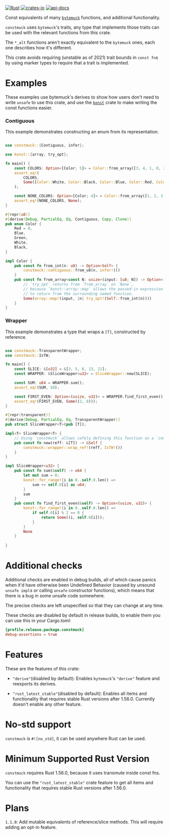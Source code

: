 [![Rust](https://github.com/rodrimati1992/constmuck/workflows/Rust/badge.svg)](https://github.com/rodrimati1992/constmuck/actions)
[![crates-io](https://img.shields.io/crates/v/constmuck.svg)](https://crates.io/crates/constmuck)
[![api-docs](https://docs.rs/constmuck/badge.svg)](https://docs.rs/constmuck/*)

Const equivalents of many [`bytemuck`] functions,
and additional functionality.

`constmuck` uses `bytemuck`'s traits,
any type that implements those traits can be used with the
relevant functions from this crate.

The `*_alt` functions aren't exactly equivalent to the `bytemuck` ones,
each one describes how it's different.

This crate avoids requiring (unstable as of 2021) trait bounds in `const fn`s
by using marker types to require that a trait is implemented.

# Examples

These examples use bytemuck's derives to show how users don't need to
write `unsafe` to use this crate,
and use the [`konst`] crate to make writing the const functions easier.

### Contiguous

This example demonstrates constructing an enum from its representation.

```rust

use constmuck::{Contiguous, infer};

use konst::{array, try_opt};

fn main() {
    const COLORS: Option<[Color; 5]> = Color::from_array([3, 4, 1, 0, 2]);
    assert_eq!(
        COLORS,
        Some([Color::White, Color::Black, Color::Blue, Color::Red, Color::Green]),
    );

    const NONE_COLORS: Option<[Color; 4]> = Color::from_array([1, 2, 3, 5]);
    assert_eq!(NONE_COLORS, None);
}

#[repr(u8)]
#[derive(Debug, PartialEq, Eq, Contiguous, Copy, Clone)]
pub enum Color {
    Red = 0,
    Blue,
    Green,
    White,
    Black,
}

impl Color {
    pub const fn from_int(n: u8) -> Option<Self> {
        constmuck::contiguous::from_u8(n, infer!())
    }
    pub const fn from_array<const N: usize>(input: [u8; N]) -> Option<[Self; N]> {
        // `try_opt` returns from `from_array` on `None`,
        // because `konst::array::map` allows the passed-in expression
        // to return from the surrounding named function.
        Some(array::map!(input, |n| try_opt!(Self::from_int(n))))
    }
}


```

### Wrapper

This example demonstrates a type that wraps a `[T]`, constructed by reference.

```rust

use constmuck::TransparentWrapper;
use constmuck::IsTW;

fn main() {
    const SLICE: &[u32] = &[3, 5, 8, 13, 21];
    const WRAPPER: &SliceWrapper<u32> = SliceWrapper::new(SLICE);

    const SUM: u64 = WRAPPER.sum();
    assert_eq!(SUM, 50);

    const FIRST_EVEN: Option<(usize, u32)> = WRAPPER.find_first_even();
    assert_eq!(FIRST_EVEN, Some((2, 8)));
}

#[repr(transparent)]
#[derive(Debug, PartialEq, Eq, TransparentWrapper)]
pub struct SliceWrapper<T>(pub [T]);

impl<T> SliceWrapper<T> {
    // Using `constmuck` allows safely defining this function as a `const fn`
    pub const fn new(reff: &[T]) -> &Self {
        constmuck::wrapper::wrap_ref!(reff, IsTW!())
    }
}

impl SliceWrapper<u32> {
    pub const fn sum(&self) -> u64 {
        let mut sum = 0;
        konst::for_range!{i in 0..self.0.len() =>
            sum += self.0[i] as u64;
        }
        sum
    }
    pub const fn find_first_even(&self) -> Option<(usize, u32)> {
        konst::for_range!{i in 0..self.0.len() =>
            if self.0[i] % 2 == 0 {
                return Some((i, self.0[i]));
            }
        }
        None
    }
    
}


```


# Additional checks

Additional checks are enabled in debug builds,
all of which cause panics when it'd have otherwise been Undefined Behavior
(caused by unsound `unsafe impl`s or calling `unsafe` constructor functions),
which means that there is a bug in some unsafe code somewhere.

The precise checks are left unspecified so that they can change at any time.

These checks are disabled by default in release builds,
to enable them you can use this in your Cargo.toml:

```toml
[profile.release.package.constmuck]
debug-assertions = true
```


# Features

These are the features of this crate:

- `"derive"`(disabled by default):
Enables `bytemuck`'s `"derive"` feature and reexports its derives.

- `"rust_latest_stable"`(disabled by default):
Enables all items and functionality that requires stable Rust versions after 1.56.0.
Currently doesn't enable any other feature.

# No-std support

`constmuck` is `#![no_std]`, it can be used anywhere Rust can be used.

# Minimum Supported Rust Version

`constmuck` requires Rust 1.56.0, because it uses transmute inside const fns.

You can use the `"rust_latest_stable"` crate feature to get
all items and functionality that requires stable Rust versions after 1.56.0.

# Plans

`1.1.0`: Add mutable equivalents of reference/slice methods.
This will require adding an opt-in feature.

[`bytemuck`]: https://docs.rs/bytemuck/1.*/bytemuck/
[`konst`]: https://docs.rs/konst/*/konst/index.html
[`contiguous`]: https://docs.rs/constmuck/*/constmuck/contiguous/index.html
[`wrapper`]: https://docs.rs/constmuck/*/constmuck/wrapper/index.html

